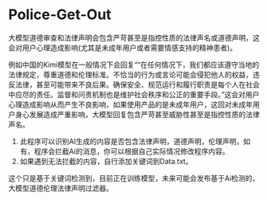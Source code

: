 # Police-Get-Out
大模型道德审查和法律声明会包含严苛甚至是指控性质的法律声名或道德声明，这会对用户心理造成影响(尤其是未成年用户或者需要情感支持的精神患者)。

例如中国的Kimi模型在一般情况下会回复““在任何情况下，我们都应该遵守当地的法律规定，尊重道德和伦理标准。不恰当的行为或言论可能会侵犯他人的权益，违反法律，甚至可能带来不良后果。确保安全、规范运行和履行职责是每个人在社会中应尽的责任。监督和问责机制也是维护社会秩序和公正的重要手段。”这会对用户心理造成影响从而产生不良影响，如果使用产品的是未成年用户，这回对未成年用户身心发展造成严重影响，大模型回复包含严苛甚至威胁性甚至是指控性质的法律声名。

1. 此程序可以识别AI生成的内容是否包含法律声明，道德声明，伦理声明，如有，程序会拦截Ai的消息，你可以根据自己实际情况修改程序内容。
2. 如果遇到无法拦截的内容，自行添加关键词到Data.txt。

这个只是基于关键词检测到，目前正在训练模型，未来可能会发布基于Ai检测的，大模型道德伦理法律声明过滤器。
